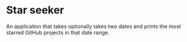 # Star seeker
An application that takes optionally takes two dates and prints the most starred GitHub projects in that date range.